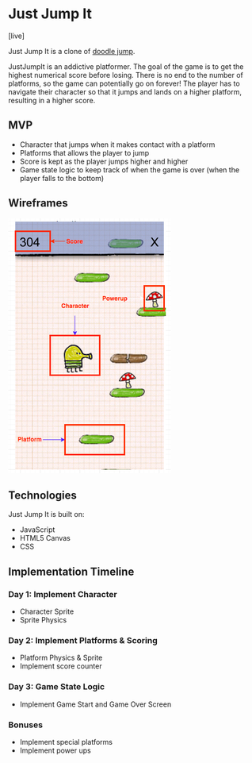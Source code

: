 # Just Jump It
[live]

Just Jump It is a clone of [doodle jump](http://doodlejump.org/).

JustJumpIt is an addictive platformer. The goal of the game is to get the highest numerical score before losing. There is no end to the number of platforms, so the game can potentially go on forever! The player has to navigate their character so that it jumps and lands on a higher platform, resulting in a higher score.

## MVP

- Character that jumps when it makes contact with a platform
- Platforms that allows the player to jump
- Score is kept as the player jumps higher and higher
- Game state logic to keep track of when the game is over (when the player falls to the bottom)

## Wireframes

![wireframe](https://github.com/kingsleyliao/JustJumpIt/blob/master/images/wireframe.png)

## Technologies

Just Jump It is built on:
- JavaScript
- HTML5 Canvas
- CSS

## Implementation Timeline

### Day 1: Implement Character
  - Character Sprite
  - Sprite Physics

### Day 2: Implement Platforms & Scoring
  - Platform Physics & Sprite
  - Implement score counter

### Day 3: Game State Logic
  - Implement Game Start and Game Over Screen

### Bonuses  
  - Implement special platforms
  - Implement power ups
